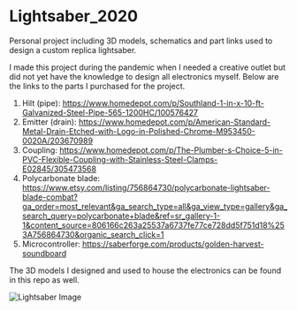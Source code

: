 # Lightsaber_2020
Personal project including 3D models, schematics and part links used to design a custom replica lightsaber.

I made this project during the pandemic when I needed a creative outlet but did not yet have the knowledge to design all electronics myself. Below are the links to the parts I purchased for the project.

1. Hilt (pipe): https://www.homedepot.com/p/Southland-1-in-x-10-ft-Galvanized-Steel-Pipe-565-1200HC/100576427
2. Emitter (drain): https://www.homedepot.com/p/American-Standard-Metal-Drain-Etched-with-Logo-in-Polished-Chrome-M953450-0020A/203670989
3. Coupling: https://www.homedepot.com/p/The-Plumber-s-Choice-5-in-PVC-Flexible-Coupling-with-Stainless-Steel-Clamps-E02845/305473568
4. Polycarbonate blade: https://www.etsy.com/listing/756864730/polycarbonate-lightsaber-blade-combat?ga_order=most_relevant&ga_search_type=all&ga_view_type=gallery&ga_search_query=polycarbonate+blade&ref=sr_gallery-1-1&content_source=806166c263a25537a6737fe77ce728dd5f751d18%253A756864730&organic_search_click=1
5. Microcontroller: https://saberforge.com/products/golden-harvest-soundboard

The 3D models I designed and used to house the electronics can be found in this repo as well.

![Lightsaber Image](Lightsaber.JPG)
